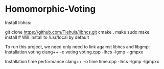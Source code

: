 # Homomorphic-Voting

Install libhcs:

git clone https://github.com/Tiehuis/libhcs.git
cmake .
make
sudo make install # Will install to /usr/local by default

To run this project, we need only need to link against libhcs and libgmp:
Installation voting
clang++ -o voting voting.cpp -lhcs -lgmp -lgmpxx

Installation time performance
clang++ -o time time.cpp -lhcs -lgmp -lgmpxx
